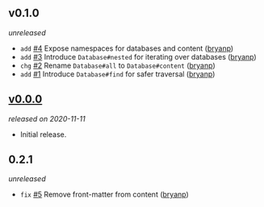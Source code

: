 ## v0.1.0

*unreleased*

  * `add` [#4](https://github.com/metabahn/contentfs/pull/4) Expose namespaces for databases and content ([bryanp](https://github.com/bryanp))
  * `add` [#3](https://github.com/metabahn/contentfs/pull/3) Introduce `Database#nested` for iterating over databases ([bryanp](https://github.com/bryanp))
  * `chg` [#2](https://github.com/metabahn/contentfs/pull/2) Rename `Database#all` to `Database#content` ([bryanp](https://github.com/bryanp))
  * `add` [#1](https://github.com/metabahn/contentfs/pull/1) Introduce `Database#find` for safer traversal ([bryanp](https://github.com/bryanp))

## [v0.0.0](https://github.com/metabahn/contentfs/releases/tag/v0.0.0)

*released on 2020-11-11*

  * Initial release.

## 0.2.1

*unreleased*

  * `fix` [#5](https://github.com/metabahn/contentfs/pull/5) Remove front-matter from content ([bryanp](https://github.com/bryanp))



